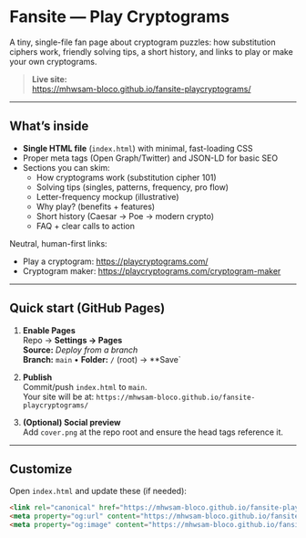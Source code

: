 # Fansite — Play Cryptograms

A tiny, single-file fan page about cryptogram puzzles: how substitution ciphers work, friendly solving tips, a short history, and links to play or make your own cryptograms.

> **Live site:**  
> https://mhwsam-bloco.github.io/fansite-playcryptograms/

---

## What’s inside

- **Single HTML file** (`index.html`) with minimal, fast-loading CSS
- Proper meta tags (Open Graph/Twitter) and JSON-LD for basic SEO
- Sections you can skim:
  - How cryptograms work (substitution cipher 101)
  - Solving tips (singles, patterns, frequency, pro flow)
  - Letter-frequency mockup (illustrative)
  - Why play? (benefits + features)
  - Short history (Caesar → Poe → modern crypto)
  - FAQ + clear calls to action

Neutral, human-first links:
- Play a cryptogram: https://playcryptograms.com/
- Cryptogram maker: https://playcryptograms.com/cryptogram-maker

---

## Quick start (GitHub Pages)

1. **Enable Pages**  
   Repo → **Settings → Pages**  
   **Source:** *Deploy from a branch*  
   **Branch:** `main` • **Folder:** `/` (root) → **Save`

2. **Publish**  
   Commit/push `index.html` to `main`.  
   Your site will be at: `https://mhwsam-bloco.github.io/fansite-playcryptograms/`

3. **(Optional) Social preview**  
   Add `cover.png` at the repo root and ensure the head tags reference it.

---

## Customize

Open `index.html` and update these (if needed):

```html
<link rel="canonical" href="https://mhwsam-bloco.github.io/fansite-playcryptograms/">
<meta property="og:url" content="https://mhwsam-bloco.github.io/fansite-playcryptograms/">
<meta property="og:image" content="https://mhwsam-bloco.github.io/fansite-playcryptograms/cover.png">
